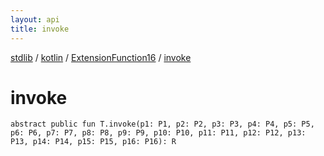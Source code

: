 ```yaml
---
layout: api
title: invoke
---
```

[stdlib](../../index.html) / [kotlin](../index.html) / [ExtensionFunction16](index.html) / [invoke](invoke.html)

# invoke

```
abstract public fun T.invoke(p1: P1, p2: P2, p3: P3, p4: P4, p5: P5, p6: P6, p7: P7, p8: P8, p9: P9, p10: P10, p11: P11, p12: P12, p13: P13, p14: P14, p15: P15, p16: P16): R
```
